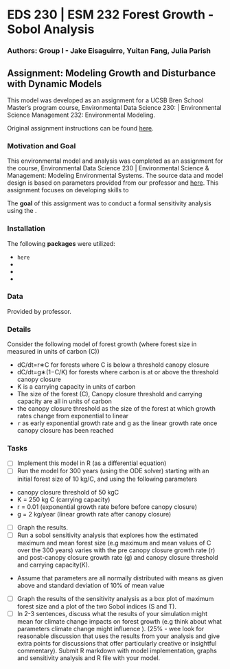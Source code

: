 # EDS 230 | ESM 232 Forest Growth - Sobol Analysis

### Authors: Group I - Jake Eisaguirre, Yuitan Fang, Julia Parish

## Assignment: Modeling Growth and Disturbance with Dynamic Models

This model was developed as an assignment for a UCSB Bren School Master’s program course, Environmental Data Science 230: | Environmental Science Management 232: Environmental Modeling. 

Original assignment instructions can be found [here](https://naomitague.github.io/ESM232_course/assignments/TBD.html). 

### Motivation and Goal

This environmental model and analysis was completed as an assignment for the course, Environmental Data Science 230 | Environmental Science & Management: Modeling Environmental Systems. The source data and model design is based on parameters provided from our professor and [here](https://naomitague.github.io/ESM232_course/assignments/TBD). This assignment focuses on developing skills to 

The **goal** of this assignment was to conduct a formal sensitivity analysis using the .

### Installation
The following **packages** were utilized:
- `here`
- ` `
- ` `
- ` `

### Data

Provided by professor. 

### Details

Consider the following model of forest growth (where forest size in measured in units of carbon (C))

- dC/dt=r∗C for forests where C is below a threshold canopy closure
- dC/dt=g∗(1−C/K) for forests where carbon is at or above the threshold canopy closure
- K is a carrying capacity in units of carbon
- The size of the forest (C), Canopy closure threshold and carrying capacity are all in units of carbon
- the canopy closure threshold as the size of the forest at which growth rates change from exponential to linear
- `r` as early exponential growth rate and g as the linear growth rate once canopy closure has been reached

### Tasks 

- [ ] Implement this model in R (as a differential equation) 
- [ ] Run the model for 300 years (using the ODE solver) starting with an initial forest size of 10 kg/C, and using the following parameters
- canopy closure threshold of 50 kgC
- K = 250 kg C (carrying capacity)
- r = 0.01 (exponential growth rate before before canopy closure)
- g = 2 kg/year (linear growth rate after canopy closure)

- [ ] Graph the results. 
- [ ] Run a sobol sensitivity analysis that explores how the estimated maximum and mean forest size (e.g maximum and mean values of C over the 300 years) varies with the pre canopy closure growth rate (r) and post-canopy closure growth rate (g) and canopy closure threshold and carrying capacity(K).
- Assume that parameters are all normally distributed with means as given above and standard deviation of 10% of mean value
- [ ] Graph the results of the sensitivity analysis as a box plot of maximum forest size and a plot of the two Sobol indices (S and T). 
- [ ] In 2-3 sentences, discuss what the results of your simulation might mean for climate change impacts on forest growth (e.g think about what parameters climate change might influence ). (25% - wee look for reasonable discussion that uses the results from your analysis and give extra points for discussions that offer particularly creative or insightful commentary). Submit R markdown with model implementation, graphs and sensitivity analysis and R file with your model.
